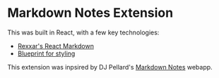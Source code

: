 # Markdown Notes Extension

This was built in React, with a few key technologies:

* [Rexxar's React Markdown](https://github.com/rexxars/react-markdown)
* [Blueprint for styling](https://blueprintjs.com/)

This extension was inpsired by DJ Pellard's [Markdown Notes](https://dna113p.github.io/markdown-notes/) webapp.
